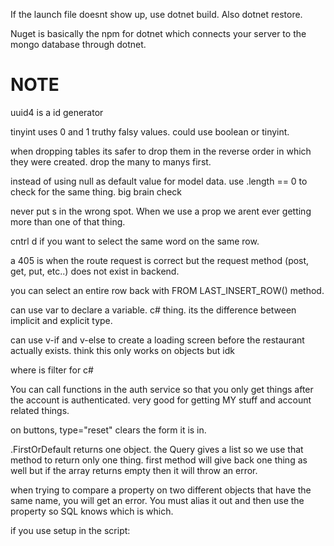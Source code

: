 If the launch file doesnt show up, use dotnet build. Also dotnet restore.

Nuget is basically the npm for dotnet which connects your server to the mongo database through dotnet.

# NOTE 

uuid4 is a id generator

tinyint uses 0 and 1 truthy falsy values. could use boolean or tinyint.

when dropping tables its safer to drop them in the reverse order in which they were created. drop the many to manys first.

instead of using null as default value for model data. use .length == 0 to check for the same thing. big brain check

never put s in the wrong spot. When we use a prop we arent ever getting more than one of that thing.

cntrl d if you want to select the same word on the same row.

a 405 is when the route request is correct but the request method (post, get, put, etc..) does not exist in backend.

you can select an entire row back with FROM LAST_INSERT_ROW() method.

can use var to declare a variable. c# thing. its the difference between implicit and explicit type.

can use v-if and v-else to create a loading screen before the restaurant actually exists. think this only works on objects but idk

where is filter for c#

You can call functions in the auth service so that you only get things after the account is authenticated. very good for getting MY stuff and account related things.

on buttons, type="reset" clears the form it is in.

.FirstOrDefault returns one object. the Query gives a list so we use that method to return only one thing. first method will give back one thing as well but if the array returns empty then it will throw an error.

when trying to compare a property on two different objects that have the same name, you will get an error. You must alias it out and then use the property so SQL knows which is which.

if you use setup in the script: <script setup>, you can use const props = defineProps({}) and then put props inide the props.

the title attribute puts a tooltip on the given element. cool

you can put properties in the modals that arent in the database. these properties can be populated and virtualized in the repo.

we can use a COUNT to basically only get a certain number back determined by a conditional SQL. we use this to get the reports. we use LEFT JOIN because we dont want to join anything that isnt the id that we are comparing.

can use emitters to execute functions when they are triggered. its a listener.


# backend

# Get All Resaurants

Create function in page, service. Get SOMETHING back

create a restaurant card to put the data on with v-for.

# Post resaurant

because we are already on the front end. we simply create a form ez pz

throw the form on the dom and make the post function in the component.

we go to service to create post function.

# post rs backend

now we go into the backend to write out the rest of the function.

we start in repo. we create and select using thing on line 21

we move to the service. ez pz

we move to controller.

# get active front end

we want to get the restaurant that you click on. we create the fuction on the front end.

# get by id on back end

Now that we wrote the function on the front end we need to finish it on the back end.

can technically get back data in the controller but we dont want to do it that way, that way is BAD.










